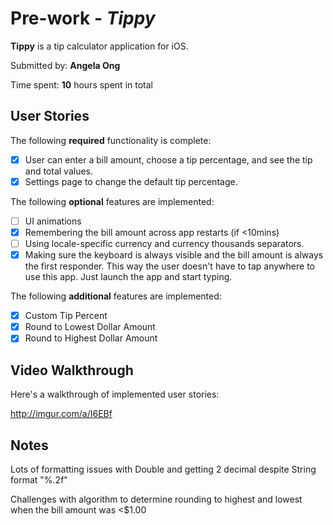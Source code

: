 # Pre-work - *Tippy*

**Tippy** is a tip calculator application for iOS.

Submitted by: **Angela Ong**

Time spent: **10** hours spent in total

## User Stories

The following **required** functionality is complete:

* [X] User can enter a bill amount, choose a tip percentage, and see the tip and total values.
* [X] Settings page to change the default tip percentage.

The following **optional** features are implemented:
* [ ] UI animations
* [X] Remembering the bill amount across app restarts (if <10mins)
* [ ] Using locale-specific currency and currency thousands separators.
* [X] Making sure the keyboard is always visible and the bill amount is always the first responder. This way the user doesn't have to tap anywhere to use this app. Just launch the app and start typing.

The following **additional** features are implemented:

* [X] Custom Tip Percent
* [X] Round to Lowest Dollar Amount
* [X] Round to Highest Dollar Amount

## Video Walkthrough 

Here's a walkthrough of implemented user stories:

http://imgur.com/a/I6EBf

## Notes

Lots of formatting issues with Double and getting 2 decimal despite String format "%.2f"

Challenges with algorithm to determine rounding to highest and lowest when the bill amount was <$1.00
